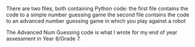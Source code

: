 There are two files, both containing Python code: 
the first file contains the code to a simple number guessing game
the second file contains the code to an advanced number guessing game in which you play against a robot

The Advanced Num Guessing code is what I wrote for my end of year assessment in Year 8/Grade 7.
